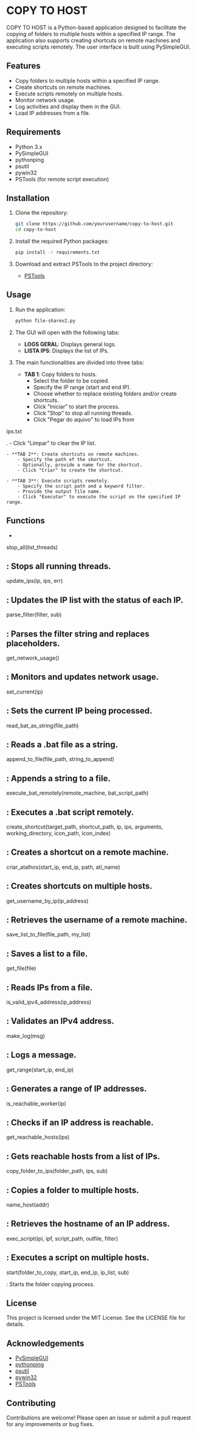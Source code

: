 # COPY TO HOST

COPY TO HOST is a Python-based application designed to facilitate the copying of folders to multiple hosts within a specified IP range. The application also supports creating shortcuts on remote machines and executing scripts remotely. The user interface is built using PySimpleGUI.

## Features

- Copy folders to multiple hosts within a specified IP range.
- Create shortcuts on remote machines.
- Execute scripts remotely on multiple hosts.
- Monitor network usage.
- Log activities and display them in the GUI.
- Load IP addresses from a file.

## Requirements

- Python 3.x
- PySimpleGUI
- pythonping
- psutil
- pywin32
- PSTools (for remote script execution)

## Installation

1. Clone the repository:
    ```sh
    git clone https://github.com/yourusername/copy-to-host.git
    cd copy-to-host
    ```

2. Install the required Python packages:
    ```sh
    pip install -r requirements.txt
    ```

3. Download and extract PSTools to the project directory:
    - [PSTools](https://docs.microsoft.com/en-us/sysinternals/downloads/pstools)

## Usage

1. Run the application:
    ```sh
    python file-sharev2.py
    ```

2. The GUI will open with the following tabs:
    - **LOGS GERAL**: Displays general logs.
    - **LISTA IPS**: Displays the list of IPs.

3. The main functionalities are divided into three tabs:
    - **TAB 1**: Copy folders to hosts.
        - Select the folder to be copied.
        - Specify the IP range (start and end IP).
        - Choose whether to replace existing folders and/or create shortcuts.
        - Click "Iniciar" to start the process.
        - Click "Stop" to stop all running threads.
        - Click "Pegar do aquivo" to load IPs from 

ips.txt

.
        - Click "Limpar" to clear the IP list.

    - **TAB 2**: Create shortcuts on remote machines.
        - Specify the path of the shortcut.
        - Optionally, provide a name for the shortcut.
        - Click "Criar" to create the shortcut.

    - **TAB 3**: Execute scripts remotely.
        - Specify the script path and a keyword filter.
        - Provide the output file name.
        - Click "Executar" to execute the script on the specified IP range.

## Functions

- 

stop_all(list_threads)

: Stops all running threads.
- 

update_ips(ip, ips, err)

: Updates the IP list with the status of each IP.
- 

parse_filter(filter, sub)

: Parses the filter string and replaces placeholders.
- 

get_network_usage()

: Monitors and updates network usage.
- 

set_current(ip)

: Sets the current IP being processed.
- 

read_bat_as_string(file_path)

: Reads a .bat file as a string.
- 

append_to_file(file_path, string_to_append)

: Appends a string to a file.
- 

execute_bat_remotely(remote_machine, bat_script_path)

: Executes a .bat script remotely.
- 

create_shortcut(target_path, shortcut_path, ip, ips, arguments, working_directory, icon_path, icon_index)

: Creates a shortcut on a remote machine.
- 

criar_atalhos(start_ip, end_ip, path, atl_name)

: Creates shortcuts on multiple hosts.
- 

get_username_by_ip(ip_address)

: Retrieves the username of a remote machine.
- 

save_list_to_file(file_path, my_list)

: Saves a list to a file.
- 

get_file(file)

: Reads IPs from a file.
- 

is_valid_ipv4_address(ip_address)

: Validates an IPv4 address.
- 

make_log(msg)

: Logs a message.
- 

get_range(start_ip, end_ip)

: Generates a range of IP addresses.
- 

is_reachable_worker(ip)

: Checks if an IP address is reachable.
- 

get_reachable_hosts(ips)

: Gets reachable hosts from a list of IPs.
- 

copy_folder_to_ips(folder_path, ips, sub)

: Copies a folder to multiple hosts.
- 

name_host(addr)

: Retrieves the hostname of an IP address.
- 

exec_script(ipi, ipf, script_path, outfile, filter)

: Executes a script on multiple hosts.
- 

start(folder_to_copy, start_ip, end_ip, ip_list, sub)

: Starts the folder copying process.

## License

This project is licensed under the MIT License. See the LICENSE file for details.

## Acknowledgements

- [PySimpleGUI](https://pysimplegui.readthedocs.io/)
- [pythonping](https://github.com/alessandromaggio/pythonping)
- [psutil](https://psutil.readthedocs.io/)
- [pywin32](https://github.com/mhammond/pywin32)
- [PSTools](https://docs.microsoft.com/en-us/sysinternals/downloads/pstools)

## Contributing

Contributions are welcome! Please open an issue or submit a pull request for any improvements or bug fixes.
